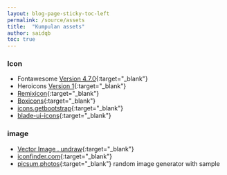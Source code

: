 ```yaml
---
layout: blog-page-sticky-toc-left
permalink: /source/assets
title:  "Kumpulan assets"
author: saidqb
toc: true
---
```



### Icon

- Fontawesome [Version 4.7.0](https://fontawesome.com/v4.7.0/cheatsheet/){:target="_blank"}
- Heroicons [Version 1](https://v1.heroicons.com/){:target="_blank"}
- [Remixicon](https://remixicon.com){:target="_blank"}
- [Boxicons](https://boxicons.com){:target="_blank"}
- [icons.getbootstrap](https://icons.getbootstrap.com/){:target="_blank"}
- [blade-ui-icons](https://blade-ui-kit.com/blade-icons?set=1#search){:target="_blank"}


### image

- [Vector Image . undraw](https://undraw.co/){:target="_blank"}
- [iconfinder.com](https://www.iconfinder.com){:target="_blank"}
- [picsum.photos](https://www.picsum.photos){:target="_blank"} random image generator with sample





